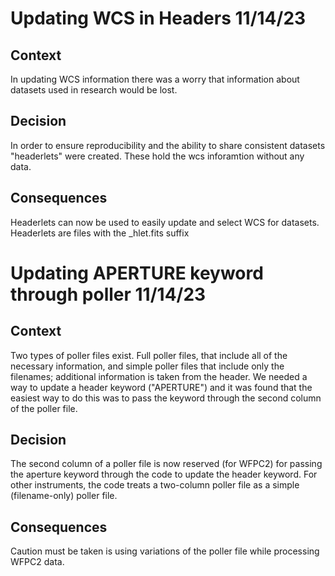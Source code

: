 # Updating WCS in Headers 11/14/23

## Context

In updating WCS information there was a worry that information about datasets used in research would be lost.

## Decision

In order to ensure reproducibility and the ability to share consistent datasets "headerlets" were created. These hold the wcs inforamtion without any data.  

## Consequences

Headerlets can now be used to easily update and select WCS for datasets. Headerlets are files with the _hlet.fits suffix


# Updating APERTURE keyword through poller 11/14/23

## Context

Two types of poller files exist. Full poller files, that include all of the necessary information, and simple poller files that include only the filenames; additional information is taken from the header. We needed a way to update a header keyword ("APERTURE") and it was found that the easiest way to do this was to pass the keyword through the second column of the poller file.

## Decision

The second column of a poller file is now reserved (for WFPC2) for passing the aperture keyword through the code to update the header keyword. For other instruments, the code treats a two-column poller file as a simple (filename-only) poller file. 

## Consequences

Caution must be taken is using variations of the poller file while processing WFPC2 data.